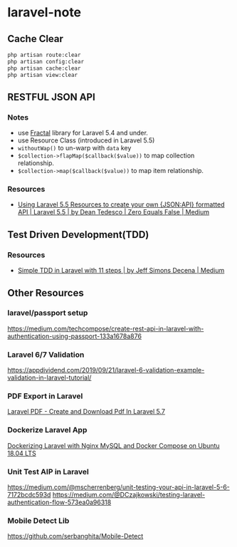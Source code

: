 # laravel-note

## Cache Clear

```bash
php artisan route:clear
php artisan config:clear
php artisan cache:clear
php artisan view:clear
```

## RESTFUL JSON API

### Notes

- use [Fractal](https://fractal.thephpleague.com) library for Laravel 5.4 and under.
- use Resource Class (introduced in Laravel 5.5)
- `withoutWap()` to un-warp with `data` key
- `$collection->flapMap($callback($value))` to map collection relationship.
- `$collection->map($callback($value))` to map item relationship.

### Resources

- [Using Laravel 5.5 Resources to create your own {JSON:API} formatted API | Laravel 5.5 | by Dean Tedesco | Zero Equals False | Medium](https://medium.com/zero-equals-false/using-laravel-5-5-resources-to-create-your-own-json-api-formatted-api-2c6af5e4d0e8)

## Test Driven Development(TDD)

### Resources

- [Simple TDD in Laravel with 11 steps | by Jeff Simons Decena | Medium](https://medium.com/@jsdecena/simple-tdd-in-laravel-with-11-steps-c475f8b1b214)

## Other Resources

### laravel/passport setup

https://medium.com/techcompose/create-rest-api-in-laravel-with-authentication-using-passport-133a1678a876

### Laravel 6/7 Validation

https://appdividend.com/2019/09/21/laravel-6-validation-example-validation-in-laravel-tutorial/

### PDF Export in Laravel

[Laravel PDF - Create and Download Pdf In Laravel 5.7](https://www.tutsmake.com/laravel-pdf-create-and-download-pdf-file-in-laravel-5-7/)

### Dockerize Laravel App

[Dockerizing Laravel with Nginx MySQL and Docker Compose on Ubuntu 18.04 LTS](https://www.howtoforge.com/dockerizing-laravel-with-nginx-mysql-and-docker-compose/)

### Unit Test AIP in Laravel

https://medium.com/@mscherrenberg/unit-testing-your-api-in-laravel-5-6-7172bcdc593d
https://medium.com/@DCzajkowski/testing-laravel-authentication-flow-573ea0a96318

### Mobile Detect Lib

https://github.com/serbanghita/Mobile-Detect
